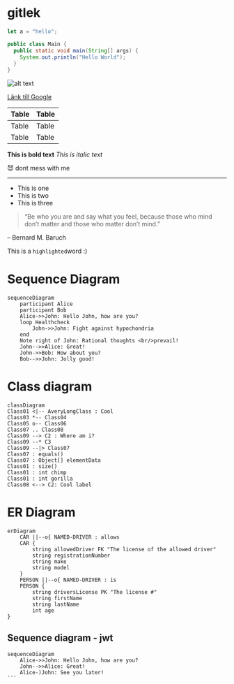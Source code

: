 # gitlek

```javascript
let a = "hello";
```
```java
public class Main {
  public static void main(String[] args) {
    System.out.println("Hello World");
  }
}
```

![alt text](https://images.unsplash.com/photo-1514888286974-6c03e2ca1dba?ixlib=rb-1.2.1&ixid=MnwxMjA3fDB8MHxwaG90by1wYWdlfHx8fGVufDB8fHx8&auto=format&fit=crop&w=2886&q=80) 

[Länk till Google](https://www.google.com)

| Table | Table |
| ----------- | ----------- |
| Table | Table |
| Table | Table |

**This is bold text**
*This is italic text*

:smiling_imp: dont mess with me

* * *

- This is one
- This is two
- This is three

> “Be who you are and say what you feel, because those who mind don’t matter and those who matter don’t mind.”

– Bernard M. Baruch

This is a ``highlighted``word :) 

# Sequence Diagram
```mermaid
sequenceDiagram
    participant Alice
    participant Bob
    Alice->>John: Hello John, how are you?
    loop Healthcheck
        John->>John: Fight against hypochondria
    end
    Note right of John: Rational thoughts <br/>prevail!
    John-->>Alice: Great!
    John->>Bob: How about you?
    Bob-->>John: Jolly good!
```
# Class diagram
```mermaid
classDiagram
Class01 <|-- AveryLongClass : Cool
Class03 *-- Class04
Class05 o-- Class06
Class07 .. Class08
Class09 --> C2 : Where am i?
Class09 --* C3
Class09 --|> Class07
Class07 : equals()
Class07 : Object[] elementData
Class01 : size()
Class01 : int chimp
Class01 : int gorilla
Class08 <--> C2: Cool label
```
# ER Diagram
```mermaid
erDiagram
    CAR ||--o{ NAMED-DRIVER : allows
    CAR {
        string allowedDriver FK "The license of the allowed driver"
        string registrationNumber
        string make
        string model
    }
    PERSON ||--o{ NAMED-DRIVER : is
    PERSON {
        string driversLicense PK "The license #"
        string firstName
        string lastName
        int age    
}
```
## Sequence diagram - jwt

````mermaid
sequenceDiagram
    Alice->>John: Hello John, how are you?
    John-->>Alice: Great!
    Alice-)John: See you later!
```

